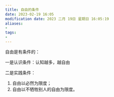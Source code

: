 ```yaml
---
title: 自由的条件
date: 2023-02-19 16:05
modification date: 2023 二月 19日 星期日 16:05:19
aliases: 
- 
tags: 
- 
---
```


自由是有条件的：

一是认识条件：认知越多，越自由

二是实践条件：
1. 自由以必然为限度；
2. 自由以不牺牲别人的自由为限度。

